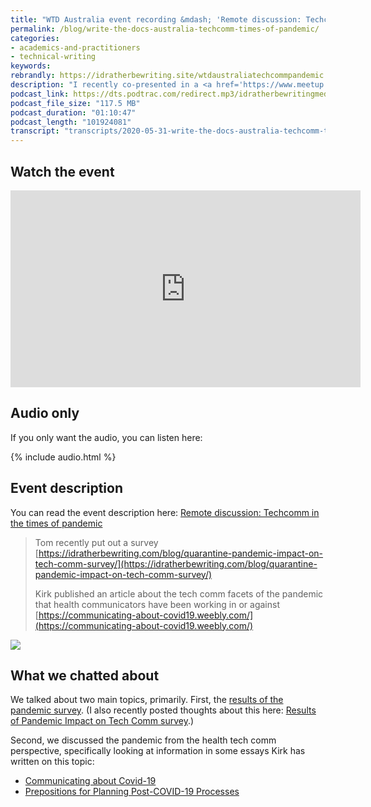 ```yaml
---
title: "WTD Australia event recording &mdash; 'Remote discussion: Techcomm in the times of pandemic'"
permalink: /blog/write-the-docs-australia-techcomm-times-of-pandemic/
categories:
- academics-and-practitioners
- technical-writing
keywords:
rebrandly: https://idratherbewriting.site/wtdaustraliatechcommpandemic
description: "I recently co-presented in a <a href='https://www.meetup.com/Write-the-Docs-Australia'>WTD Australia event</a> titled <a href='https://www.meetup.com/Write-the-Docs-Australia/events/270641270/'>Techcomm in the times of pandemic</a> on May 28, 2020. The other presenter was professor Kirk St. Amant. A recording is available below."
podcast_link: https://dts.podtrac.com/redirect.mp3/idratherbewritingmedia.com/podcasts/wtdaustralia_pandemic_discussion.mp3
podcast_file_size: "117.5 MB"
podcast_duration: "01:10:47"
podcast_length: "101924081"
transcript: "transcripts/2020-05-31-write-the-docs-australia-techcomm-times-of-pandemic.md"
---
```


## Watch the event

<iframe width="560" height="315" src="https://www.youtube.com/embed/RbQOFgBRnGk" frameborder="0" allow="accelerometer; autoplay; encrypted-media; gyroscope; picture-in-picture" allowfullscreen></iframe>

## Audio only

If you only want the audio, you can listen here:

{% include audio.html %}

## Event description

You can read the event description here: [Remote discussion: Techcomm in the times of pandemic](https://www.meetup.com/Write-the-Docs-Australia/events/270641270/)

> Tom recently put out a survey [https://idratherbewriting.com/blog/quarantine-pandemic-impact-on-tech-comm-survey/](https://idratherbewriting.com/blog/quarantine-pandemic-impact-on-tech-comm-survey/)
>
> Kirk published an article about the tech comm facets of the pandemic that health communicators have been working in or against [https://communicating-about-covid19.weebly.com/](https://communicating-about-covid19.weebly.com/)

<a href="https://www.meetup.com/Write-the-Docs-Australia/events/270641270/"><img src="https://idratherbewritingmedia.com/images/wtdaustraliaeventpandemic.png"/></a>

## What we chatted about

We talked about two main topics, primarily. First, the [results of the pandemic survey](https://www.questionpro.com/t/PGzGMZhSHg). (I also recently posted thoughts about this here: [Results of Pandemic Impact on Tech Comm survey](https://idratherbewriting.com/blog/results-of-pandemic-impact-on-tech-comm-survey/).)

Second, we discussed the pandemic from the health tech comm perspective, specifically looking at information in some essays Kirk has written on this topic:  
* [Communicating about Covid-19](https://communicating-about-covid19.weebly.com/)
* [Prepositions for Planning Post-COVID-19 Processes](https://communicating-about-covid19.weebly.com/prepositions-for-planning-post-covid-19.html)
